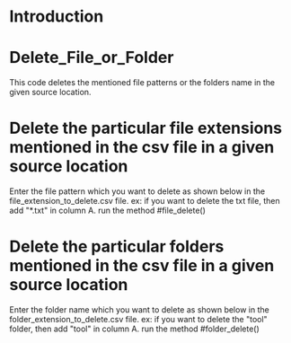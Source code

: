 # Introduction
# Delete_File_or_Folder
This code deletes the mentioned file patterns or the folders name in the given source location.

# Delete the particular file extensions mentioned in the csv file in a given source location
Enter the file pattern which you want to delete as shown below in the file_extension_to_delete.csv file.
ex: if you want to delete the txt file, then add "*.txt" in column A.
run the method #file_delete()

# Delete the particular folders mentioned in the csv file in a given source location
Enter the folder name which you want to delete as shown below in the folder_extension_to_delete.csv file.
ex: if you want to delete the "tool" folder, then add "tool" in column A.
run the method #folder_delete()
